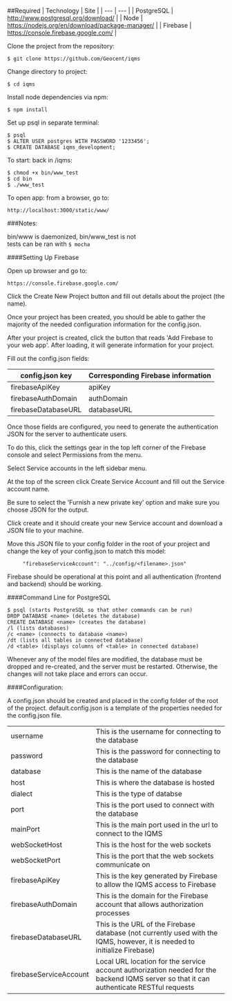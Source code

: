 
##Required
| Technology | Site |
| --- | --- |
| PostgreSQL | http://www.postgresql.org/download/ |
| Node | https://nodejs.org/en/download/package-manager/ |
| Firebase | https://console.firebase.google.com/ |

Clone the project from the repository:
```	
$ git clone https://github.com/Geocent/iqms
```

Change directory to project:
```	
$ cd iqms
```

Install node dependencies via npm:
```	
$ npm install
```

Set up psql in separate terminal:
```
$ psql
$ ALTER USER postgres WITH PASSWORD '1233456';
$ CREATE DATABASE iqms_development;
```

To start: back in /iqms:
```
$ chmod +x bin/www_test
$ cd bin
$ ./www_test
```	

To open app: from a browser, go to:
```
http://localhost:3000/static/www/
```	

###Notes:

bin/www is daemonized, bin/www_test is not  
tests can be ran with `$ mocha`

####Setting Up Firebase

Open up browser and go to:
```
https://console.firebase.google.com/
```

Click the Create New Project button and fill out details about the project (the name).

Once your project has been created, you should be able to gather the majority of the needed configuration information for the config.json.

After your project is created, click the button that reads 'Add Firebase to your web app'. After loading, it will generate information for your project.

Fill out the config.json fields:

| config.json key | Corresponding Firebase information |
| --- | ---|
| firebaseApiKey | apiKey |
| firebaseAuthDomain | authDomain |
| firebaseDatabaseURL | databaseURL |

Once those fields are configured, you need to generate the authentication JSON for the server to authenticate users.


To do this, click the settings gear in the top left corner of the Firebase console and select Permissions from the menu.


Select Service accounts in the left sidebar menu.


At the top of the screen click Create Service Account and fill out the Service account name.


Be sure to select the 'Furnish a new private key' option and make sure you choose JSON for the output.


Click create and it should create your new Service account and download a JSON file to your machine.


Move this JSON file to your config folder in the root of your project and change the key of your config.json to match this model:

```
     "firebaseServiceAccount": "../config/<filename>.json"
```

Firebase should be operational at this point and all authentication (frontend and backend) should be working.


####Command Line for PostgreSQL

```
$ psql (starts PostgreSQL so that other commands can be run)
DROP DATABASE <name> (deletes the database)
CREATE DATABASE <name> (creates the database)
/l (lists databases)
/c <name> (connects to database <name>)
/dt (lists all tables in connected database)
/d <table> (displays columns of <table> in connected database)
```
Whenever any of the model files are modified, the database must be dropped and re-created, and the server must be restarted. Otherwise, the changes will not take place and errors can occur.


####Configuration:

A config.json should be created and placed in the config folder of the root of the project. default.config.json is a template of the properties needed for the config.json file.

<table>
  <tr>
    <td>username</td>
    <td>This is the username for connecting to the database</td>
  </tr>
  <tr>
    <td>password</td>
    <td>This is the password for connecting to the database</td>
  </tr>
  <tr>
      <td>database</td>
      <td>This is the name of the database</td>
  </tr>
  <tr>
      <td>host</td>
      <td>This is where the database is hosted</td>
  </tr>
  <tr>
        <td>dialect</td>
        <td>This is the type of databse</td>
  </tr>
  <tr>
    <td>port</td>
    <td>This is the port used to connect with the database</td>
  </tr>
  <tr>
    <td>mainPort</td>
    <td>This is the main port used in the url to connect to the IQMS</td>
  </tr>
  <tr>
    <td>webSocketHost</td>
    <td>This is the host for the web sockets</td>
  </tr>
  <tr>
    <td>webSocketPort</td>
    <td>This is the port that the web sockets communicate on</td>
  </tr>
  <tr>
    <td>firebaseApiKey</td>
    <td>This is the key generated by Firebase to allow the IQMS access to Firebase</td>
  </tr>
  <tr>
    <td>firebaseAuthDomain</td>
    <td>This is the domain for the Firebase account that allows authorization processes</td>
  </tr>
  <tr>
    <td>firebaseDatabaseURL</td>
    <td>This is the URL of the Firebase database (not currently used with the IQMS, however, it is needed to initialize Firebase)</td>
  </tr>
  <tr>
    <td>firebaseServiceAccount</td>
    <td>Local URL location for the service account authorization needed for the backend IQMS server so that it can authenticate RESTful requests</td>
  </tr>
</table>